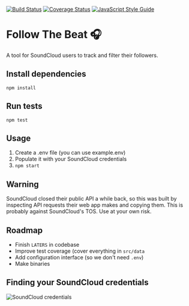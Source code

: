 [![Build Status](https://travis-ci.org/kvillaniholland/sctool.svg?branch=master)](https://travis-ci.org/kvillaniholland/sctool)
[![Coverage Status](https://coveralls.io/repos/github/kvillaniholland/sctool/badge.svg?branch=master)](https://coveralls.io/github/kvillaniholland/sctool?branch=master)
[![JavaScript Style Guide](https://img.shields.io/badge/code_style-standard-brightgreen.svg)](https://standardjs.com)

# Follow The Beat 🎧
A tool for SoundCloud users to track and filter their followers.

## Install dependencies
`npm install`

## Run tests
`npm test`

## Usage
1. Create a .env file (you can use example.env)
2. Populate it with your SoundCloud credentials
3. `npm start`

## Warning
SoundCloud closed their public API a while back, so this was built by inspecting API requests their web app makes and copying them. This is probably against SoundCloud's TOS. Use at your own risk.

## Roadmap
- Finish `LATERS` in codebase
- Improve test coverage (cover everything in `src/data`
- Add configuration interface (so we don't need `.env`)
- Make binaries


## Finding your SoundCloud credentials
![SoundCloud credentials](https://dzwonsemrish7.cloudfront.net/items/0H3l3o0q1b0W1u1K2X3z/Image%202018-10-05%20at%205.32.39%20PM.png?v=18425876)
